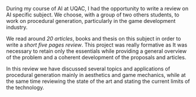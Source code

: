 During my course of AI at UQAC, I had the opportunity to write a review on AI specific subject. We choose, with a group of two others students, to work on procedural generation, particularly in the game development industry.

We read around _20 articles_, books and thesis on this subject in order to write a _short five pages review_. This project was really formative as It was necessary to retain only the essentials while providing a general overview of the problem and a coherent development of the proposals and articles.

In this review we have discussed several topics and applications of procedural generation mainly in aesthetics and game mechanics, while at the same time reviewing the state of the art and stating the current limits of the technology.